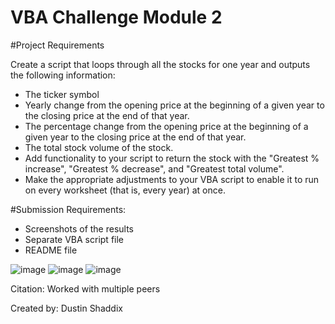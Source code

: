 # VBA Challenge Module 2

#Project Requirements

Create a script that loops through all the stocks for one year and outputs the following information:
* The ticker symbol
* Yearly change from the opening price at the beginning of a given year to the closing price at the end of that year.
* The percentage change from the opening price at the beginning of a given year to the closing price at the end of that year.
* The total stock volume of the stock.
* Add functionality to your script to return the stock with the "Greatest % increase", "Greatest % decrease", and "Greatest total volume".
* Make the appropriate adjustments to your VBA script to enable it to run on every worksheet (that is, every year) at once.

#Submission Requirements:
* Screenshots of the results
* Separate VBA script file
* README file 



![image](https://user-images.githubusercontent.com/129799669/234985517-6091a341-b525-4494-99e5-2f81e6fdf2fc.png)
![image](https://user-images.githubusercontent.com/129799669/234986430-31ba5e23-3e6e-43fb-99c3-840ed17773b8.png)
![image](https://user-images.githubusercontent.com/129799669/234986537-62ac02cb-babd-4749-b624-914708aedc39.png)

Citation: Worked with multiple peers

Created by: Dustin Shaddix
